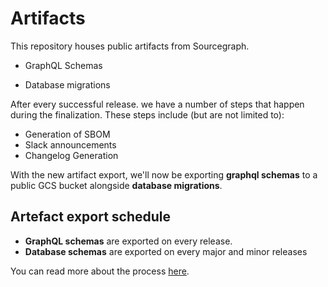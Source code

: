 # Artifacts

This repository houses public artifacts from Sourcegraph.

* GraphQL Schemas

* Database migrations

After every successful release. we have a number of steps that happen during the finalization. These steps include (but are not limited to):

- Generation of SBOM
- Slack announcements
- Changelog Generation

With the new artifact export, we'll now be exporting **graphql schemas** to a public GCS bucket alongside **database migrations**. 

## Artefact export schedule

- **GraphQL schemas** are exported on every release.
- **Database schemas** are exported on every major and minor releases

You can read more about the process [here](https://www.notion.so/sourcegraph/How-the-artifacts-exporter-works-12aa8e112658809cb785eff2e0830740?pvs=4).